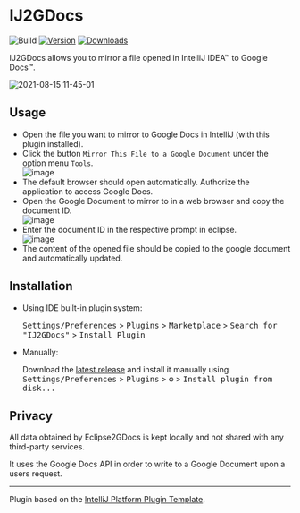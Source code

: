 # IJ2GDocs
![Build](https://github.com/danthe1st/IJ2GDocs/workflows/Build/badge.svg)
[![Version](https://img.shields.io/jetbrains/plugin/v/io.github.danthe1st.ij2gdocs.svg)](https://plugins.jetbrains.com/plugin/io.github.danthe1st.ij2gdocs)
[![Downloads](https://img.shields.io/jetbrains/plugin/d/io.github.danthe1st.ij2gdocs.svg)](https://plugins.jetbrains.com/plugin/io.github.danthe1st.ij2gdocs)

<!-- Plugin description -->
IJ2GDocs allows you to mirror a file opened in IntelliJ IDEA™ to Google Docs™.

![2021-08-15 11-45-01](https://user-images.githubusercontent.com/34687786/129474396-1dfba440-d652-4980-a314-33666ff25b8b.gif)

## Usage

* Open the file you want to mirror to Google Docs in IntelliJ (with this plugin installed).
* Click the button `Mirror This File to a Google Document` under the option menu `Tools`.<br/>
  ![image](https://user-images.githubusercontent.com/34687786/129474136-72902ac5-e728-451a-88ab-fbf089c986fd.png)
* The default browser should open automatically. Authorize the application to access Google Docs.
* Open the Google Document to mirror to in a web browser and copy the document ID.<br/>
  ![image](https://user-images.githubusercontent.com/34687786/123838090-e2ed4400-d90b-11eb-8459-4fd418a71ff4.png)
* Enter the document ID in the respective prompt in eclipse.<br/>
  ![image](https://user-images.githubusercontent.com/34687786/129474190-cc7490ec-53be-4abc-9547-98e26f2145d4.png)
* The content of the opened file should be copied to the google document and automatically updated.

<!-- Plugin description end -->

## Installation

- Using IDE built-in plugin system:
  
  <kbd>Settings/Preferences</kbd> > <kbd>Plugins</kbd> > <kbd>Marketplace</kbd> > <kbd>Search for "IJ2GDocs"</kbd> >
  <kbd>Install Plugin</kbd>
  
- Manually:

  Download the [latest release](https://github.com/danthe1st/IJ2GDocs/releases/latest) and install it manually using
  <kbd>Settings/Preferences</kbd> > <kbd>Plugins</kbd> > <kbd>⚙️</kbd> > <kbd>Install plugin from disk...</kbd>


## Privacy
All data obtained by Eclipse2GDocs is kept locally and not shared with any third-party services.

It uses the Google Docs API in order to write to a Google Document upon a users request.

---
Plugin based on the [IntelliJ Platform Plugin Template][template].

[template]: https://github.com/JetBrains/intellij-platform-plugin-template
